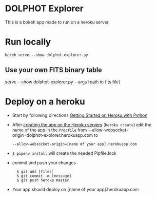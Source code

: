 # DOLPHOT Explorer

This is a bokeh app made to run on a heroku server.

# Run locally
    bokeh serve --show dolphot-explorer.py
## Use your own FITS binary table
   serve --show dolphot-explorer.py --args [path to fits file]

# Deploy on a heroku
- Start by following directions [Getting Started on Heroku with Python](https://devcenter.heroku.com/articles/getting-started-with-python#introduction)
- After [creating the app on the Heroku servers](https://devcenter.heroku.com/articles/getting-started-with-python#deploy-the-app) (```heroku create```) edit the name of the app in the ```Procfile``` from
      --allow-websocket-origin=dolphot-explorer.herokuapp.com
  to

      --allow-websocket-origin=[name of your app].herokuapp.com
- ```$ pipenv install``` will create the needed Pipfile.lock
- commit and push your changes
  ```
    $ git add [files]
    $ git commit -m [message]
    $ git push heroku master
  ```
- Your app should deploy on [name of your app].herokuapp.com
